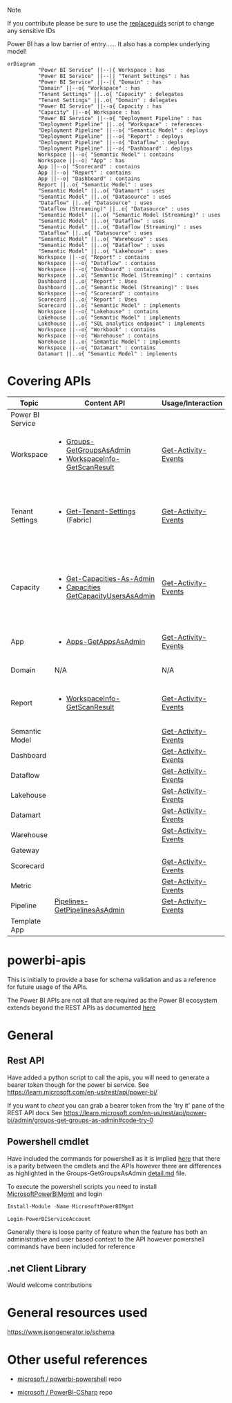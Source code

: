
> [!NOTE]  
> If you contribute please be sure to use the [replaceguids](/utils/replaceguids.ps1) script to change any sensitive IDs

Power BI has a low barrier of entry......
It also has a complex underlying model!
```mermaid
erDiagram
          "Power BI Service" ||--|{ Workspace : has
          "Power BI Service" ||--|| "Tenant Settings" : has
          "Power BI Service" ||--|{ "Domain" : has
          "Domain" ||--o{ "Workspace" : has
          "Tenant Settings" ||..o{ "Capacity" : delegates
          "Tenant Settings" ||..o{ "Domain" : delegates
          "Power BI Service" ||--o{ Capacity : has
          "Capacity" ||--o{ Workspace : has
          "Power BI Service" ||--o{ "Deployment Pipeline" : has
          "Deployment Pipeline" ||..o{ "Workspace" : references
          "Deployment Pipeline" ||--o{ "Semantic Model" : deploys
          "Deployment Pipeline" ||--o{ "Report" : deploys
          "Deployment Pipeline" ||--o{ "Dataflow" : deploys
          "Deployment Pipeline" ||--o{ "Dashboard" : deploys
          Workspace ||--o{ "Semantic Model" : contains
          Workspace ||--o| "App" : has
          App ||--o| "Scorecard" : contains
          App ||--o| "Report" : contains
          App ||--o| "Dashboard" : contains
          Report ||..o{ "Semantic Model" : uses
          "Semantic Model" ||..o{ "Datamart" : uses
          "Semantic Model" ||..o{ "Datasource" : uses
          "Dataflow" ||..o{ "Datasource" : uses
          "Dataflow (Streaming)" ||..o{ "Datasource" : uses
          "Semantic Model" ||..o{ "Semantic Model (Streaming)" : uses
          "Semantic Model" ||..o{ "Dataflow" : uses
          "Semantic Model" ||..o{ "Dataflow (Streaming)" : uses
          "Dataflow" ||..o{ "Datasource" : uses
          "Semantic Model" ||..o{ "Warehouse" : uses
          "Semantic Model" ||..o{ "Dataflow" : uses
          "Semantic Model" ||..o{ "Lakehouse" : uses
          Workspace ||--o{ "Report" : contains
          Workspace ||--o{ "Dataflow" : contains
          Workspace ||--o{ "Dashboard" : contains
          Workspace ||..o{ "Semantic Model (Streaming)" : contains
          Dashboard ||..o{ "Report" : Uses
          Dashboard ||..o{ "Semantic Model (Streaming)" : Uses
          Workspace ||--o{ "Scorecard" : contains
          Scorecard ||..o{ "Report" : Uses
          Scorecard ||..o{ "Semantic Model" : implements
          Workspace ||--o{ "Lakehouse" : contains
          Lakehouse ||..o{ "Semantic Model" : implements
          Lakehouse ||..o{ "SQL analytics endpoint" : implements
          Workspace ||--o{ "Workbook" : contains
          Workspace ||--o{ "Warehouse" : contains
          Warehouse ||..o{ "Semantic Model" : implements
          Workspace ||--o{ "Datamart" : contains
          Datamart ||..o{ "Semantic Model" : implements
```

# Covering APIs 
| Topic | Content API | Usage/Interaction | Notes |
|-|-|-|-|
| Power BI Service | | | No APIs cover this |
| Workspace |  <ul><li>[Groups-GetGroupsAsAdmin](/pbi-apis/Admin/Groups-GetGroupsAsAdmin)</li><li>[WorkspaceInfo-GetScanResult](/pbi-apis/Admin/WorkspaceInfo-GetScanResult)</li></ul> | [Get-Activity-Events](/pbi-apis/Admin/Get-Activity-Events) | |
| Tenant Settings | <ul><li>[Get-Tenant-Settings](fabric-apis/Get-Tenant-Settings) (Fabric)</li></ul> | [Get-Activity-Events](/pbi-apis/Admin/Get-Activity-Events) | Activity events DO NOT include details for Include/Exclude groups or delegation changes |
| Capacity | <ul><li>[Get-Capacities-As-Admin](/pbi-apis/Admin/Get-Capacities-As-Admin)</li>  <li>[Capacities GetCapacityUsersAsAdmin](/pbi-apis/Admin/Capacities-GetCapacityUsersAsAdmin)</li></ul> | [Get-Activity-Events](/pbi-apis/Admin/Get-Activity-Events) | Not all capacity events are logged, changes to the capacity settings/admins etc are not returned |
| App | <ul><li>[Apps-GetAppsAsAdmin](/pbi-apis/Admin/Apps-GetAppsAsAdmin)</li></ul> | [Get-Activity-Events](/pbi-apis/Admin/Get-Activity-Events) |Content API does not return audience information|
| Domain | N/A | N/A | No APIs cover this |
| Report | <ul><li>[WorkspaceInfo-GetScanResult](/pbi-apis/Admin/WorkspaceInfo-GetScanResult)</li></ul> | [Get-Activity-Events](/pbi-apis/Admin/Get-Activity-Events) | Interactions within the report are not captured in the activity events |
| Semantic Model | | [Get-Activity-Events](/pbi-apis/Admin/Get-Activity-Events) | |
| Dashboard | | [Get-Activity-Events](/pbi-apis/Admin/Get-Activity-Events) | |
| Dataflow | | [Get-Activity-Events](/pbi-apis/Admin/Get-Activity-Events) | |
| Lakehouse | | [Get-Activity-Events](/pbi-apis/Admin/Get-Activity-Events) | |
| Datamart | | [Get-Activity-Events](/pbi-apis/Admin/Get-Activity-Events) | |
| Warehouse | | [Get-Activity-Events](/pbi-apis/Admin/Get-Activity-Events) | |
| Gateway | | | |
| Scorecard | | [Get-Activity-Events](/pbi-apis/Admin/Get-Activity-Events) | |
| Metric | | [Get-Activity-Events](/pbi-apis/Admin/Get-Activity-Events) | |
| Pipeline | [Pipelines-GetPipelinesAsAdmin](pbi-apis/Admin/Pipelines-GetPipelinesAsAdmin) | [Get-Activity-Events](/pbi-apis/Admin/Get-Activity-Events) | |
| Template App | | | |

# powerbi-apis
This is initially to provide a base for schema validation and as a reference for future usage of the APIs. 

The Power BI APIs are not all that are required as the Power BI ecosystem extends beyond the REST APIs as documented [here](https://learn.microsoft.com/en-us/rest/api/power-bi/)

# General
## Rest API
Have added a python script to call the apis, you will need to generate a bearer token though for the power bi service. 
See https://learn.microsoft.com/en-us/rest/api/power-bi/

If you want to *cheat* you can grab a bearer token from the 'try it' pane of the REST API docs
See https://learn.microsoft.com/en-us/rest/api/power-bi/admin/groups-get-groups-as-admin#code-try-0

## Powershell cmdlet
Have included the commands for powershell as it is implied [here](https://learn.microsoft.com/en-us/power-bi/enterprise/service-admin-reference) that there is a parity between the cmdlets and the APIs however there are differences as highlighted in the Groups-GetGroupsAsAdmin [detail.md](/pbi-rest-apis/Groups-GetGroupsAsAdmin/detail.md) file.

To execute the powershell scripts you need to install [MicrosoftPowerBIMgmt](https://www.powershellgallery.com/packages/MicrosoftPowerBIMgmt/1.2.1111) and login

```powershell
Install-Module -Name MicrosoftPowerBIMgmt 

Login-PowerBIServiceAccount
```
Generally there is loose parity of feature when the feature has both an administrative and user based context to the API however powershell commands have been included for reference

## .net Client Library
Would welcome contributions

# General resources used
https://www.jsongenerator.io/schema


# Other useful references
* [microsoft / powerbi-powershell](https://github.com/microsoft/powerbi-powershell) repo

* [microsoft /  PowerBI-CSharp](https://github.com/microsoft/PowerBI-CSharp) repo
